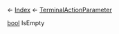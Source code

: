 ← [Index](Api-Index) ← [TerminalActionParameter](Sandbox.ModAPI.Ingame.TerminalActionParameter)

[bool](System.Boolean) IsEmpty

